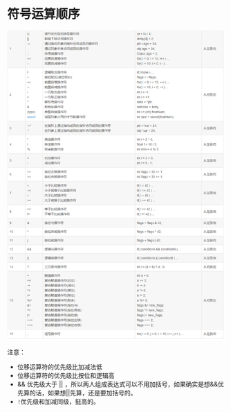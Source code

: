 # 符号运算顺序

![](_attachments/old/2022-08-21-20-05-28.png)

注意：
* 位移运算符的优先级比加减法低
* 位移运算符的优先级比按位和逻辑高
* && 优先级大于 || ，所以两人组成表达式可以不用加括号，如果确实是想&&优先算的话，如果想||先算，还是要加括号的。
* `!`优先级和加减同级，挺高的。